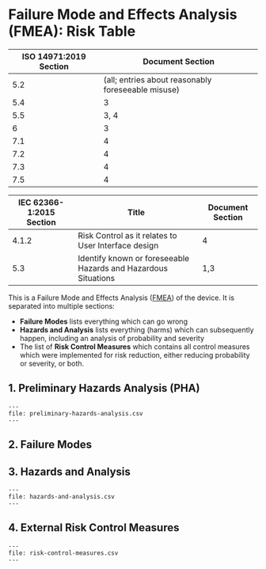 <!--
This work is licensed under the Creative Commons Attribution 4.0 International
License:

    <http://creativecommons.org/licenses/by/4.0/>

Templates copyright OpenRegulatory. Originals available at:

    <https://openregulatory.com/templates/>

General content copyright Radiotherapy AI.
-->

# Failure Mode and Effects Analysis (FMEA): Risk Table

| ISO 14971:2019 Section | Document Section                                   |
| ---------------------- | -------------------------------------------------- |
| 5.2                    | (all; entries about reasonably foreseeable misuse) |
| 5.4                    | 3                                                  |
| 5.5                    | 3, 4                                               |
| 6                      | 3                                                  |
| 7.1                    | 4                                                  |
| 7.2                    | 4                                                  |
| 7.3                    | 4                                                  |
| 7.5                    | 4                                                  |

| IEC 62366-1:2015 Section | Title                                                          | Document Section |
| ------------------------ | -------------------------------------------------------------- | ---------------- |
| 4.1.2                    | Risk Control as it relates to User Interface design            | 4                |
| 5.3                      | Identify known or foreseeable Hazards and Hazardous Situations | 1,3              |

This is a Failure Mode and Effects Analysis ([FMEA][wikipedia-fmea]) of the
device. It is separated into multiple sections:

- **Failure Modes** lists everything which can go wrong
- **Hazards and Analysis** lists everything (harms) which can subsequently
  happen, including an analysis of probability and severity
- The list of **Risk Control Measures** which contains all control measures
  which were implemented for risk reduction, either reducing probability or
  severity, or both.

<!-- > Ugh, this became more complex than I initially expected. I am so sorry. From
> a teaching perspective, it's actually simpler to explain if I throw
> everything into one table. Instead, we have three here now, because I can't
> trivially upload spreadsheets to the website, so I had to reduce the column
> count to make them fit. Painful. I'll try to explain as we go along. -->

## 1. Preliminary Hazards Analysis (PHA)

<!-- > A Preliminary Hazards Analysis (PHA) is simply a list of stuff which can go
> wrong. Typically, you come up with that stuff when you think about your
> product. Like, when you do Covid predictions, you come up with the thought
> that a wrong prediction will result in a bad outcome. Makes sense. So, here's
> a table in which you can collect those ideas. Besides the description it also
> has the column "source" which describes where the idea came from (typical
> options are: Intended Use, User Test, 14971 checklist (there is one in the
> 2012 version, otherwise there's TR 24971, I think)) and "Hazard ID(s)" which
> shows where you've continued the analysis (including probability and
> severity) of that risk. It refers to the ID(s) in the Hazards and Analysis
> table below. -->

```{csv-table} Preliminary Hazards Analysis
---
file: preliminary-hazards-analysis.csv
---
```

<!-- | ID | Source                 | Description                           | Hazard ID(s) |
|----|------------------------|---------------------------------------|--------------|
| 1  | General Considerations | Wrong Covid Prediction                | 1            |
| 2  | Intended Use           | Wrong Covid Prediction                | 1            |
| 3  | Usability Test         | User misunderstands prediction result | 1            | -->

## 2. Failure Modes

<!-- > This is a list of stuff which can go wrong in your software. You should be
> able to come up with things while you write code and when you think about it.
> Typically, stuff which always can go wrong is 1) something becomes
> unavailable, 2) something returns invalid data, 3) something gets hacked.

> I've written some examples for the Covid predictor application which I cover
> in my videos - you don't have to watch those for now. The idea is that it's
> an app which predicts whether a certain patient has Covid, pretty magical. An
> obvious failure mode would be that the app either calculates wrong
> predictions on the backend (ID 1), or the frontend displays the predictions
> wrongly (ID 2). The both lead to the same hazard (ID 1) which is listed in
> the Hazards and Analysis table below. -->

<!-- | ID  | Software System | Failure Mode                       | Hazard ID(s) |
| --- | --------------- | ---------------------------------- | ------------ |
| 1   | Backend         | Wrong Covid Prediction             | 1            |
| 2   | Frontend        | Covid Prediction displayed wrongly | 1            | -->

## 3. Hazards and Analysis

<!-- > This is a list of stuff which will subsequently happen after your software
> has failed. It's more about what happens in the real world, not in your
> software. The 14971 wants you to analyze Hazards, Hazardous Situations and
> Harms, so that's what you'll find in the table :)
>
> Here's what happens: In the beginning, there's a hazard, like a wrong Covid
> prediction. That hazard has a certain probability to lead to the (next)
> hazardous situation, in this case 1% (0.01), in which the user thinks he is
> healthy, but actually has Covid. You can estimate p1 with some medical
> knowledge, in this case maybe the prevalence of Covid in your target
> population.
>
> Then, this hazardous situation may lead to a harm, in this case, disease
> progression - the user who got the wrong Covid prediction (healthy) may
> actually have Covid and now stay at home instead of going to the hospital. So
> the disease gets worse. Maybe only 10% (0.1, p2) of users will actually
> blindly trust my Covid app - so not all of them will get disease progression.
> Again, estimate this based on your own data.
>
> Finally, you multiple p1 with p2, check your Risk Acceptance Matrix (other
> template) which Probability Category it is (in this case P4). Also check that
> matrix which severity that harm would be, I'm just assuming it could be S2
> here. Once you have your Probability (P) and Severity (S), check your matrix
> whether that's acceptable. In this case, it's not.
>
> So we need a Risk Control Measure which is referenced here by ID (1). As we
> can see, it reduced the probability to P3, but not the severity. But that's
> fine, because the P3 and S2 - combination is acceptable, based on our Risk
> Acceptance Table.
>
> The next table contains the list of Risk Control Measures. -->

```{csv-table} Hazards and Analysis
---
file: hazards-and-analysis.csv
---
```

<!--
| ID | Hazard                 | p1   | Hazardous Situation                      | p2  | Harm                | p1*p2 | P  | S  | Acceptable? | Comment | Risk Control ID(s) | P  | S  | Acceptable? |
|----|------------------------|------|------------------------------------------|-----|---------------------|-------|----|----|-------------|---------|--------------------|----|----|-------------|
| 1  | Wrong Covid prediction | 0.01 | User thinks he is healthy, but has Covid | 0.1 | Disease progression | 0.001 | P4 | S2 | No          |         | 1                  | P3 | S2 | Yes         | -->

## 4. External Risk Control Measures

<!-- > This is the table of Risk Control Measures which was referenced from the
> Hazards and Analysis table above. We've used the Risk Control Measure with
> (ID 1) to reduce the risk of disease progression. For that, we came up with a
> procedure to check our prediction algorithm with test data before we ship it.
> That makes sense and that should probably reduce the probability of wrong
> predictions. In this case, by 0.01 (10^-2, I'm coming up with numbers here).
> It doesn't reduce the severity, of course - the harm is still disease
> progression.

> Note that the 14971 has three types of Risk Control Measures:
> * Inherent Safety by Design
> * Protective Measures
> * Information for Safety
>
> Also note that, in simplified terms, Information for Safety must actually be
> displayed in your application to have any effect. Like, not in the user
> manual, because nobody reads the manual. -->

```{csv-table} External Risk Control Measures
---
file: risk-control-measures.csv
---
```

<!-- | ID  | Description                               | Type               | Probability Reduction | Severity Reduction |
| --- | ----------------------------------------- | ------------------ | --------------------- | ------------------ |
| 1   | Check prediction algorithm with test data | Protective Measure | 10^-2                 | 1                  | -->

<!-- Links -->

[wikipedia-fmea]: https://en.wikipedia.org/wiki/Failure_mode_and_effects_analysis
